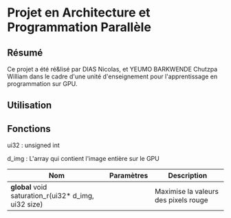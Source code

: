 # Projet en Architecture et Programmation Parallèle


## Résumé

Ce projet a été ré&lisé par DIAS Nicolas, et YEUMO BARKWENDE Chutzpa William dans le cadre d'une unité d'enseignement pour l'apprentissage en programmation sur GPU.

## Utilisation

## Fonctions

ui32 :
 unsigned int

d_img :
    L'array qui contient l'image entière sur le GPU


| Nom | Paramètres | Description |
| --- | ---------- | ----------- |
| __global__ void saturation_r(ui32* d_img, ui32 size) |  | Maximise la valeurs des pixels rouge |